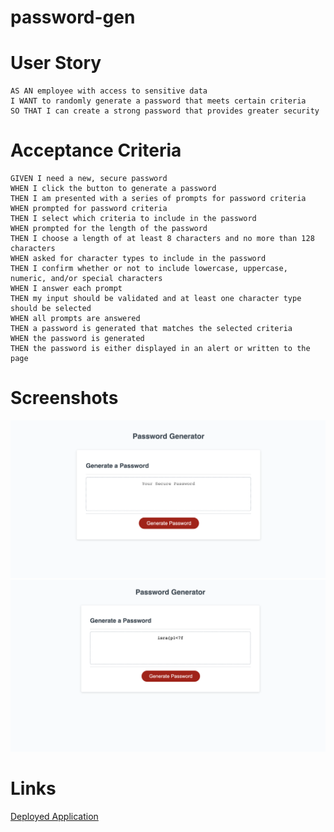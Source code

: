 # password-gen

# User Story

```
AS AN employee with access to sensitive data
I WANT to randomly generate a password that meets certain criteria
SO THAT I can create a strong password that provides greater security
```

# Acceptance Criteria

```
GIVEN I need a new, secure password
WHEN I click the button to generate a password
THEN I am presented with a series of prompts for password criteria
WHEN prompted for password criteria
THEN I select which criteria to include in the password
WHEN prompted for the length of the password
THEN I choose a length of at least 8 characters and no more than 128 characters
WHEN asked for character types to include in the password
THEN I confirm whether or not to include lowercase, uppercase, numeric, and/or special characters
WHEN I answer each prompt
THEN my input should be validated and at least one character type should be selected
WHEN all prompts are answered
THEN a password is generated that matches the selected criteria
WHEN the password is generated
THEN the password is either displayed in an alert or written to the page
```

# Screenshots 
![](images/pass-gen-before.png)
![](images/pass-gen-aft.png) 

# Links
<a href="https://courtneysacco.github.io/password-gen/"
target="_blank">Deployed Application</a>